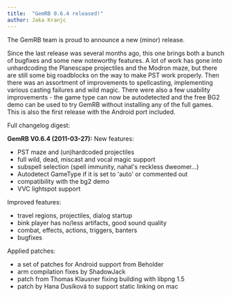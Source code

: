 ```yaml
---
title:  "GemRB 0.6.4 released!"
author: Jaka Kranjc
---
```


The GemRB team is proud to announce a new (minor) release.

Since the last release was several months ago, this one brings both a bunch of bugfixes and some new
noteworthy features. A lot of work has gone into unhardcoding the Planescape projectiles and the Modron
maze, but there are still some big roadblocks on the way to make PST work properly. Then there was an
assortment of improvements to spellcasting, implementing various casting failures and wild magic.
There were also a few usability improvements - the game type can now be autodetected and the free BG2
demo can be used to try GemRB without installing any of the full games. This is also the first release
with the Android port included.

Full changelog digest:

**GemRB V0.6.4 (2011-03-27):**
New features:
- PST maze and (un)hardcoded projectiles
- full wild, dead, miscast and vocal magic support
- subspell selection (spell immunity, nahal's reckless dweomer...)
- Autodetect GameType if it is set to 'auto' or commented out
- compatibility with the bg2 demo
- VVC lightspot support

Improved features:
- travel regions, projectiles, dialog startup
- bink player has no/less artifacts, good sound quality
- combat, effects, actions, triggers, banters
- bugfixes

Applied patches:
- a set of patches for Android support from Beholder
- arm compilation fixes by ShadowJack
- patch from Thomas Klausner fixing building with libpng 1.5
- patch by Hana Dusíková to support static linking on mac

